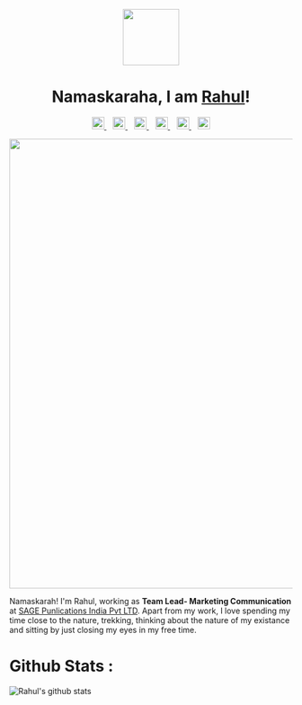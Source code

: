 
<p align="center">
  <a href="https://www.rahulkashyap.tk/home">
    <img align="center" src="https://i.ibb.co/fptWvkd/rk-logo.png" width="100">
  </a>
</p>
  
  
  <h1 align="center">Namaskaraha, I am <a href="https://www.rahulkashyap.tk/home">Rahul</a>!</h1>

  <p align="center">
  <a href="https://www.youtube.com/channel/UCZwYD9dSb0x_6Vob5lfXEwg">
  <img  alt="Rahul Kashyap | YouTube" width="22px" src="https://cdn.jsdelivr.net/npm/simple-icons@v3/icons/youtube.svg" />
</a>
  <span>&nbsp;</span><span>&nbsp;</span>
  <a href="https://twitter.com/rahulkashyap_31">
  <img  alt="Rahul Kashyap | Twitter" width="22px" src="https://cdn.jsdelivr.net/npm/simple-icons@v3/icons/twitter.svg" />
</a>
  <span>&nbsp;</span><span>&nbsp;</span>
<a href="https://in.linkedin.com/in/rahulkashyap31">
  <img  alt="Rahul Kashyap's LinkdeIN" width="22px" src="https://cdn.jsdelivr.net/npm/simple-icons@v3/icons/linkedin.svg" />
</a>
  <span>&nbsp;</span><span>&nbsp;</span>
<a href="https://www.instagram.com/rahulkashyap_31/">
  <img " alt="Rahul Kashyap's Instagram" width="22px" src="https://cdn.jsdelivr.net/npm/simple-icons@v3/icons/instagram.svg" />
</a>
   <span>&nbsp;</span><span>&nbsp;</span>                     
<a href="https://stackoverflow.com/users/3992353/rahul-kashyap">
  <img alt="Rahul Kashyap's StackOverflow" width="22px" src="https://cdn.jsdelivr.net/npm/simple-icons@v3/icons/stackoverflow.svg" />
</a>
                                                                                                                                  <span>&nbsp;</span><span>&nbsp;</span>
<a href="https://www.facebook.com/rahulkashyap.guru">
  <img  alt="Rahul Kashyap's Facebook" width="22px" src="https://cdn.jsdelivr.net/npm/simple-icons@v3/icons/facebook.svg" />
</a>
                           <p>
 
  
<p align="center">
  <img align="center" src="https://i.ibb.co/Kzbg56v/cartoon1590294680841.jpg" width="800"> 
</p>

Namaskarah! I'm Rahul, working as **Team Lead- Marketing Communication** at [SAGE Punlications India Pvt LTD](https://in.sagepub.com/en-in/sas/home). 
Apart from my work, I love spending my time close to the nature, trekking, thinking about the nature of my existance and sitting by just closing my eyes in my free time. 


# Github Stats : 
![Rahul's github stats](https://github-readme-stats.vercel.app/api?username=rahulkashyap31&show_icons=true&hide_border=true)

